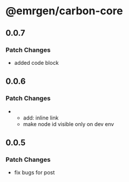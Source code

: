 # @emrgen/carbon-core

## 0.0.7

### Patch Changes

- added code block

## 0.0.6

### Patch Changes

- - add: inline link
  - make node id visible only on dev env

## 0.0.5

### Patch Changes

- fix bugs for post

